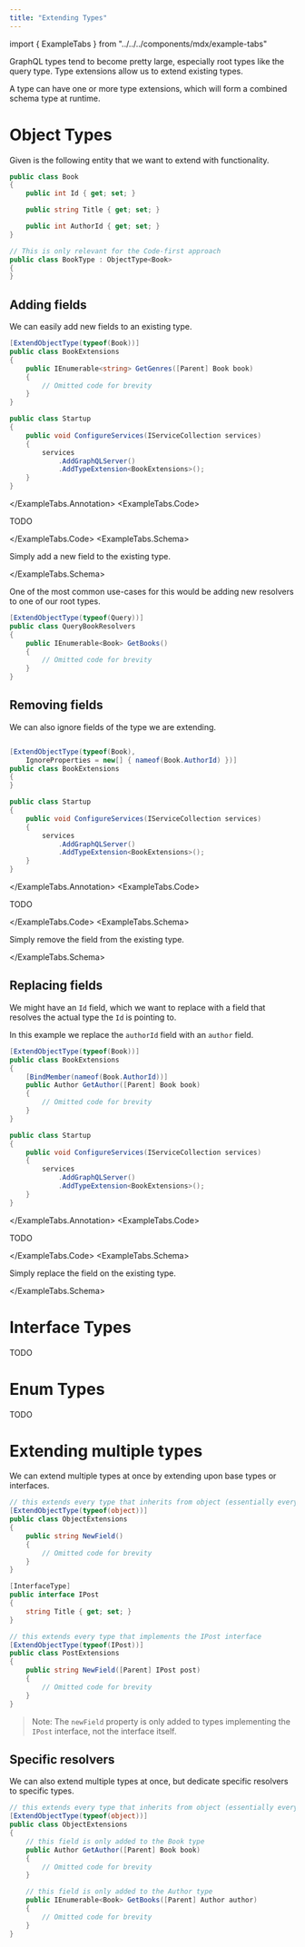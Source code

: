 ```yaml
---
title: "Extending Types"
---
```


import { ExampleTabs } from "../../../components/mdx/example-tabs"

GraphQL types tend to become pretty large, especially root types like the query type. Type extensions allow us to extend existing types.

<!-- todo: add more infos about when this is useful -->

A type can have one or more type extensions, which will form a combined schema type at runtime.

# Object Types

Given is the following entity that we want to extend with functionality.

```csharp
public class Book
{
    public int Id { get; set; }

    public string Title { get; set; }

    public int AuthorId { get; set; }
}

// This is only relevant for the Code-first approach
public class BookType : ObjectType<Book>
{
}
```

## Adding fields

We can easily add new fields to an existing type.

<ExampleTabs>
<ExampleTabs.Annotation>

```csharp
[ExtendObjectType(typeof(Book))]
public class BookExtensions
{
    public IEnumerable<string> GetGenres([Parent] Book book)
    {
        // Omitted code for brevity
    }
}

public class Startup
{
    public void ConfigureServices(IServiceCollection services)
    {
        services
            .AddGraphQLServer()
            .AddTypeExtension<BookExtensions>();
    }
}
```

</ExampleTabs.Annotation>
<ExampleTabs.Code>

TODO

</ExampleTabs.Code>
<ExampleTabs.Schema>

Simply add a new field to the existing type.

</ExampleTabs.Schema>
</ExampleTabs>

One of the most common use-cases for this would be adding new resolvers to one of our root types.

```csharp
[ExtendObjectType(typeof(Query))]
public class QueryBookResolvers
{
    public IEnumerable<Book> GetBooks()
    {
        // Omitted code for brevity
    }
}
```

## Removing fields

We can also ignore fields of the type we are extending.

<ExampleTabs>
<ExampleTabs.Annotation>

```csharp

[ExtendObjectType(typeof(Book),
    IgnoreProperties = new[] { nameof(Book.AuthorId) })]
public class BookExtensions
{
}

public class Startup
{
    public void ConfigureServices(IServiceCollection services)
    {
        services
            .AddGraphQLServer()
            .AddTypeExtension<BookExtensions>();
    }
}
```

</ExampleTabs.Annotation>
<ExampleTabs.Code>

TODO

</ExampleTabs.Code>
<ExampleTabs.Schema>

Simply remove the field from the existing type.

</ExampleTabs.Schema>
</ExampleTabs>

## Replacing fields

We might have an `Id` field, which we want to replace with a field that resolves the actual type the `Id` is pointing to.

In this example we replace the `authorId` field with an `author` field.

<ExampleTabs>
<ExampleTabs.Annotation>

```csharp
[ExtendObjectType(typeof(Book))]
public class BookExtensions
{
    [BindMember(nameof(Book.AuthorId))]
    public Author GetAuthor([Parent] Book book)
    {
        // Omitted code for brevity
    }
}

public class Startup
{
    public void ConfigureServices(IServiceCollection services)
    {
        services
            .AddGraphQLServer()
            .AddTypeExtension<BookExtensions>();
    }
}
```

</ExampleTabs.Annotation>
<ExampleTabs.Code>

TODO

</ExampleTabs.Code>
<ExampleTabs.Schema>

Simply replace the field on the existing type.

</ExampleTabs.Schema>
</ExampleTabs>

# Interface Types

TODO

# Enum Types

TODO

# Extending multiple types

We can extend multiple types at once by extending upon base types or interfaces.

```csharp
// this extends every type that inherits from object (essentially every type)
[ExtendObjectType(typeof(object))]
public class ObjectExtensions
{
    public string NewField()
    {
        // Omitted code for brevity
    }
}

[InterfaceType]
public interface IPost
{
    string Title { get; set; }
}

// this extends every type that implements the IPost interface
[ExtendObjectType(typeof(IPost))]
public class PostExtensions
{
    public string NewField([Parent] IPost post)
    {
        // Omitted code for brevity
    }
}
```

> Note: The `newField` property is only added to types implementing the `IPost` interface, not the interface itself.

## Specific resolvers

We can also extend multiple types at once, but dedicate specific resolvers to specific types.

```csharp
// this extends every type that inherits from object (essentially every type)
[ExtendObjectType(typeof(object))]
public class ObjectExtensions
{
    // this field is only added to the Book type
    public Author GetAuthor([Parent] Book book)
    {
        // Omitted code for brevity
    }

    // this field is only added to the Author type
    public IEnumerable<Book> GetBooks([Parent] Author author)
    {
        // Omitted code for brevity
    }
}
```
